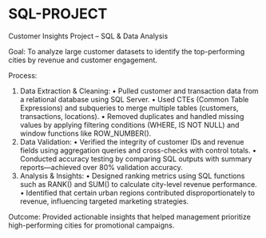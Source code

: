 # SQL-PROJECT
Customer Insights Project – SQL & Data Analysis

Goal:
To analyze large customer datasets to identify the top-performing cities by revenue and customer engagement.

Process:
 1. Data Extraction & Cleaning:
 • Pulled customer and transaction data from a relational database using SQL Server.
 • Used CTEs (Common Table Expressions) and subqueries to merge multiple tables (customers, transactions, locations).
 • Removed duplicates and handled missing values by applying filtering conditions (WHERE, IS NOT NULL) and window functions like ROW_NUMBER().
 2. Data Validation:
 • Verified the integrity of customer IDs and revenue fields using aggregation queries and cross-checks with control totals.
 • Conducted accuracy testing by comparing SQL outputs with summary reports—achieved over 80% validation accuracy.
 3. Analysis & Insights:
 • Designed ranking metrics using SQL functions such as RANK() and SUM() to calculate city-level revenue performance.
 • Identified that certain urban regions contributed disproportionately to revenue, influencing targeted marketing strategies.

Outcome:
Provided actionable insights that helped management prioritize high-performing cities for promotional campaigns.

